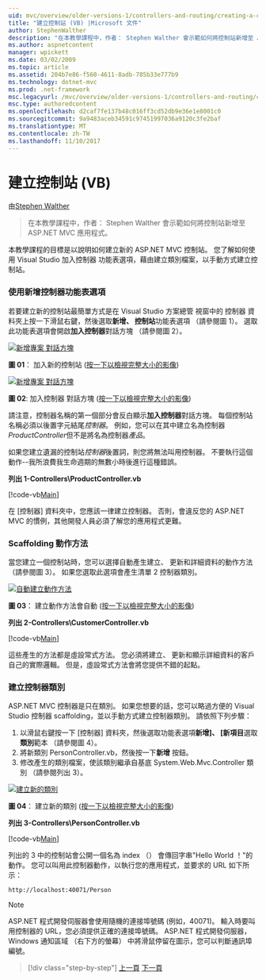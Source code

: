 ```yaml
---
uid: mvc/overview/older-versions-1/controllers-and-routing/creating-a-controller-vb
title: "建立控制站 (VB) |Microsoft 文件"
author: StephenWalther
description: "在本教學課程中，作者： Stephen Walther 會示範如何將控制站新增至 ASP.NET MVC 應用程式。"
ms.author: aspnetcontent
manager: wpickett
ms.date: 03/02/2009
ms.topic: article
ms.assetid: 204b7e86-f560-4611-8adb-785b33e777b9
ms.technology: dotnet-mvc
ms.prod: .net-framework
msc.legacyurl: /mvc/overview/older-versions-1/controllers-and-routing/creating-a-controller-vb
msc.type: authoredcontent
ms.openlocfilehash: d2caf7fe137b48c016ff3cd52db9e36e1e8001c0
ms.sourcegitcommit: 9a9483aceb34591c97451997036a9120c3fe2baf
ms.translationtype: MT
ms.contentlocale: zh-TW
ms.lasthandoff: 11/10/2017
---
```

<a name="creating-a-controller-vb"></a>建立控制站 (VB)
====================
由[Stephen Walther](https://github.com/StephenWalther)

> 在本教學課程中，作者： Stephen Walther 會示範如何將控制站新增至 ASP.NET MVC 應用程式。


本教學課程的目標是以說明如何建立新的 ASP.NET MVC 控制站。 您了解如何使用 Visual Studio 加入控制器 功能表選項，藉由建立類別檔案，以手動方式建立控制站。

### <a name="using-the-add-controller-menu-option"></a>使用新增控制器功能表選項

若要建立新的控制站最簡單方式是在 Visual Studio 方案總管 視窗中的 控制器 資料夾上按一下滑鼠右鍵，然後選取**新增、 控制站**功能表選項 （請參閱圖 1）。 選取此功能表選項會開啟**加入控制器**對話方塊 （請參閱圖 2）。


[![新增專案 對話方塊](creating-a-controller-vb/_static/image1.jpg)](creating-a-controller-vb/_static/image1.png)

**圖 01**： 加入新的控制站 ([按一下以檢視完整大小的影像](creating-a-controller-vb/_static/image2.png))


[![新增專案 對話方塊](creating-a-controller-vb/_static/image2.jpg)](creating-a-controller-vb/_static/image3.png)

**圖 02**: 加入控制器 對話方塊 ([按一下以檢視完整大小的影像](creating-a-controller-vb/_static/image4.png))


請注意，控制器名稱的第一個部分會反白顯示**加入控制器**對話方塊。 每個控制站名稱必須以後置字元結尾*控制器*。 例如，您可以在其中建立名為控制器*ProductController*但不是將名為控制器*產品*。


如果您建立遺漏的控制站*控制器*後置詞，則您將無法叫用控制器。 不要執行這個動作--我所浪費我生命週期的無數小時後進行這種錯誤。


**列出 1-Controllers\ProductController.vb**

[!code-vb[Main](creating-a-controller-vb/samples/sample1.vb)]

在 [控制器] 資料夾中，您應該一律建立控制器。 否則，會違反您的 ASP.NET MVC 的慣例，其他開發人員必須了解您的應用程式更難。

### <a name="scaffolding-action-methods"></a>Scaffolding 動作方法

當您建立一個控制站時，您可以選擇自動產生建立、 更新和詳細資料的動作方法 （請參閱圖 3）。 如果您選取此選項會產生清單 2 控制器類別。


[![自動建立動作方法](creating-a-controller-vb/_static/image3.jpg)](creating-a-controller-vb/_static/image5.png)

**圖 03**： 建立動作方法會自動 ([按一下以檢視完整大小的影像](creating-a-controller-vb/_static/image6.png))


**列出 2-Controllers\CustomerController.vb**

[!code-vb[Main](creating-a-controller-vb/samples/sample2.vb)]

這些產生的方法都是虛設常式方法。 您必須將建立、 更新和顯示詳細資料的客戶自己的實際邏輯。 但是，虛設常式方法會將您提供不錯的起點。

### <a name="creating-a-controller-class"></a>建立控制器類別

ASP.NET MVC 控制器是只在類別。 如果您想要的話，您可以略過方便的 Visual Studio 控制器 scaffolding，並以手動方式建立控制器類別。 請依照下列步驟：

1. 以滑鼠右鍵按一下 [控制器] 資料夾，然後選取功能表選項**新增]、 [新項目**選取**類別**範本 （請參閱圖 4）。
2. 將新類別 PersonController.vb，然後按一下**新增** 按鈕。
3. 修改產生的類別檔案，使該類別繼承自基底 System.Web.Mvc.Controller 類別 （請參閱列出 3）。


[![建立新的類別](creating-a-controller-vb/_static/image4.jpg)](creating-a-controller-vb/_static/image7.png)

**圖 04**： 建立新的類別 ([按一下以檢視完整大小的影像](creating-a-controller-vb/_static/image8.png))


**列出 3-Controllers\PersonController.vb**

[!code-vb[Main](creating-a-controller-vb/samples/sample3.vb)]

列出的 3 中的控制站會公開一個名為 index （） 會傳回字串"Hello World ！"的動作。 您可以叫用此控制器動作，以執行您的應用程式，並要求的 URL 如下所示：

`http://localhost:40071/Person`

> [!NOTE] 
> 
> ASP.NET 程式開發伺服器會使用隨機的連接埠號碼 (例如，40071)。 輸入時要叫用控制器的 URL，您必須提供正確的連接埠號碼。 ASP.NET 程式開發伺服器，Windows 通知區域 （右下方的螢幕） 中將滑鼠停留在圖示，您可以判斷通訊埠編號。

>[!div class="step-by-step"]
[上一頁](adding-dynamic-content-to-a-cached-page-vb.md)
[下一頁](creating-an-action-vb.md)
